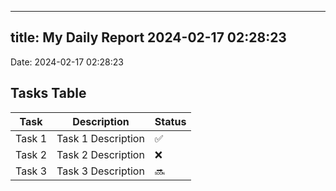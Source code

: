 
---
title: My Daily Report 2024-02-17 02:28:23
---

Date: 2024-02-17 02:28:23

## Tasks Table

| Task | Description | Status |
|------|-------------|--------|
| Task 1 | Task 1 Description | ✅ |
| Task 2 | Task 2 Description | ❌ |
| Task 3 | Task 3 Description | 🔜 |
